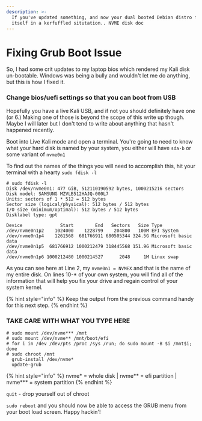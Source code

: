 ```yaml
---
description: >-
  If you've updated something, and now your dual booted Debian distro finds
  itself in a kerfuffled situtation.. NVME disk doc
---
```


# Fixing Grub Boot Issue

So, I had some crit updates to my laptop bios which rendered my Kali disk un-bootable. Windows was being a bully and wouldn't let me do anything, but this is how I fixed it.

### Change bios/uefi settings so that you can boot from USB

Hopefully you have a live Kali USB, and if not you should definitely have one \(or 6.\) Making one of those is beyond the scope of this write up though.  Maybe I will later but I don't tend to write about anything that hasn't happened recently.

Boot into Live Kali mode and open a terminal.  You're going to need to know what your hard disk is named by your system, you either will have `sda-b` or some variant of `nvme0n1`

To find out the names of the things you will need to accomplish this, hit your terminal with a hearty `sudo fdisk -l`

```text
# sudo fdisk -l
Disk /dev/nvme0n1: 477 GiB, 512110190592 bytes, 1000215216 sectors
Disk model: SAMSUNG MZVLB512HAJQ-000L7              
Units: sectors of 1 * 512 = 512 bytes
Sector size (logical/physical): 512 bytes / 512 bytes
I/O size (minimum/optimal): 512 bytes / 512 bytes
Disklabel type: gpt

Device              Start        End   Sectors   Size Type
/dev/nvme0n1p2    1024000    1228799    204800   100M EFI System
/dev/nvme0n1p4    1261568  681766911 680505344 324.5G Microsoft basic data
/dev/nvme0n1p5  681766912 1000212479 318445568 151.9G Microsoft basic data
/dev/nvme0n1p6 1000212480 1000214527      2048     1M Linux swap
```

As you can see here at Line 2, my `nvme0n1 = NVMEX` and that is the name of my entire disk.  On lines 10-\* of your own system, you will find all of the information that will help you fix your drive and regain control of your system kernel. 

{% hint style="info" %}
Keep the output from the previous command handy for this next step.
{% endhint %}

### **TAKE CARE WITH WHAT YOU TYPE HERE**

```text
# sudo mount /dev/nvme*** /mnt
# sudo mount /dev/nvme** /mnt/boot/efi
# for i in /dev /dev/pts /proc /sys /run; do sudo mount -B $i /mnt$i; done
# sudo chroot /mnt
  grub-install /dev/nvme*
  update-grub  
```

{% hint style="info" %}
nvme\* = whole disk \| nvme\*\* = efi partition \| nvme\*\*\* = system partition 
{% endhint %}

`quit` - drop yourself out of chroot

`sudo reboot` and you should now be able to access the GRUB menu from your boot load screen. Happy hackin'!


